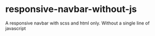 # responsive-navbar-without-js
A responsive navbar with scss and html only. Without a single line of javascript
